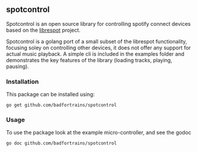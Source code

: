 ## spotcontrol

Spotcontrol is an open source library for controlling spotify connect devices based on the [librespot](https://github.com/plietar/librespot) project.  

Spotcontrol is a golang port of a small subset of the librespot functionality, focusing soley on controlling other devices, it does not offer any support for actual music playback.  A simple cli is included in the examples folder and demonstrates the key features of the library (loading tracks, playing, pausing).

### Installation
This package can be installed using:
````
go get github.com/badfortrains/spotcontrol
````

### Usage
To use the package look at the example micro-controller, and see the godoc
````
go doc github.com/badfortrains/spotcontrol
````

